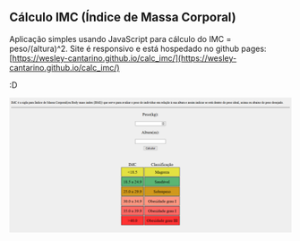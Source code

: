 ## Cálculo IMC (Índice de Massa Corporal)

Aplicação simples usando JavaScript para cálculo do IMC = peso/(altura)^2.
Site é responsivo e está hospedado no github pages: [https://wesley-cantarino.github.io/calc_imc/](https://wesley-cantarino.github.io/calc_imc/)

:D

![](https://github.com/wesley-cantarino/calc_imc/blob/master/imc_pages.png)
